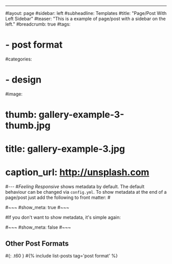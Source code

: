 ---
#layout: page
#sidebar: left
#subheadline: Templates
#title:  "Page/Post With Left Sidebar"
#teaser: "This is a example of page/post with a sidebar on the left."
#breadcrumb: true
#tags:
#    - post format
#categories:
#    - design
#image:
#    thumb: gallery-example-3-thumb.jpg
#    title: gallery-example-3.jpg
#    caption_url: http://unsplash.com
#---
#*Feeling Responsive* shows metadata by default. The default behaviour can be changed via `config.yml`. To show metadata at the end of a page/post just add the following to front matter:
#<!--more-->

#~~~
#show_meta: true
#~~~

#If you don't want to show metadata, it's simple again:

#~~~
#show_meta: false
#~~~


## Other Post Formats
#{: .t60 }
#{% include list-posts tag='post format' %}
